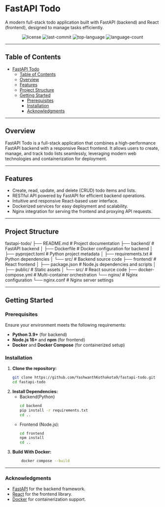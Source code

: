 # FastAPI Todo

A modern full-stack todo application built with FastAPI (backend) and React (frontend), designed to manage tasks efficiently.

<p align="center">
    <img src="https://img.shields.io/github/license/YashwanthKothakota9/fastapi-todo?style=flat-square&logo=opensourceinitiative&logoColor=white&color=0080ff" alt="license">
    <img src="https://img.shields.io/github/last-commit/YashwanthKothakota9/fastapi-todo?style=flat-square&logo=git&logoColor=white&color=0080ff" alt="last-commit">
    <img src="https://img.shields.io/github/languages/top/YashwanthKothakota9/fastapi-todo?style=flat-square&color=0080ff" alt="top-language">
    <img src="https://img.shields.io/github/languages/count/YashwanthKothakota9/fastapi-todo?style=flat-square&color=0080ff" alt="language-count">
</p>

---

## Table of Contents

- [FastAPI Todo](#fastapi-todo)
  - [Table of Contents](#table-of-contents)
  - [Overview](#overview)
  - [Features](#features)
  - [Project Structure](#project-structure)
  - [Getting Started](#getting-started)
    - [Prerequisites](#prerequisites)
    - [Installation](#installation)
    - [Acknowledgments](#acknowledgments)

---

## Overview

FastAPI Todo is a full-stack application that combines a high-performance FastAPI backend with a responsive React frontend. It allows users to create, manage, and track todo lists seamlessly, leveraging modern web technologies and containerization for deployment.

---

## Features

- Create, read, update, and delete (CRUD) todo items and lists.
- RESTful API powered by FastAPI for efficient backend operations.
- Intuitive and responsive React-based user interface.
- Dockerized services for easy deployment and scalability.
- Nginx integration for serving the frontend and proxying API requests.

---

## Project Structure

fastapi-todo/
├── README.md              # Project documentation
├── backend/               # FastAPI backend
│   ├── Dockerfile         # Docker configuration for backend
│   ├── pyproject.toml     # Python project metadata
│   ├── requirements.txt   # Python dependencies
│   └── src/               # Backend source code
├── frontend/              # React frontend
│   ├── package.json       # Node.js dependencies and scripts
│   ├── public/            # Static assets
│   └── src/               # React source code
├── docker-compose.yml     # Multi-container orchestration
└── nginx/                 # Nginx configuration
    └── nginx.conf         # Nginx server settings



---

## Getting Started

### Prerequisites

Ensure your environment meets the following requirements:
- **Python 3.9+** (for backend)
- **Node.js 16+** and **npm** (for frontend)
- **Docker** and **Docker Compose** (for containerized setup)

### Installation

1. **Clone the repository:**
   ```bash
   git clone https://github.com/YashwanthKothakota9/fastapi-todo.git
   cd fastapi-todo
   
2. **Install Dependencies:**
   - Backend(Python)
      ```bash
      cd backend
      pip install -r requirements.txt
      cd ..
   - Frontend (Node.js):
        ```bash
        cd frontend
        npm install
        cd ..
3. **Build With Docker:**
    ```bash
        docker compose --build

----

### Acknowledgments

- [FastAPI](https://fastapi.tiangolo.com/) for the backend framework.
- [React](https://react.dev/) for the frontend library.
- [Docker](https://www.docker.com/) for containerization support.
